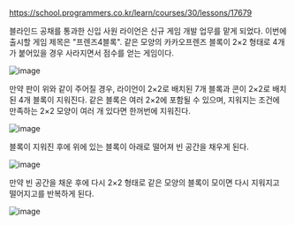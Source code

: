 https://school.programmers.co.kr/learn/courses/30/lessons/17679

블라인드 공채를 통과한 신입 사원 라이언은 신규 게임 개발 업무를 맡게 되었다. 이번에 출시할 게임 제목은 "프렌즈4블록".
같은 모양의 카카오프렌즈 블록이 2×2 형태로 4개가 붙어있을 경우 사라지면서 점수를 얻는 게임이다.

![image](http://t1.kakaocdn.net/welcome2018/pang1.png)

만약 판이 위와 같이 주어질 경우, 라이언이 2×2로 배치된 7개 블록과 콘이 2×2로 배치된 4개 블록이 지워진다. 같은 블록은 여러 2×2에 포함될 수 있으며, 지워지는 조건에 만족하는 2×2 모양이 여러 개 있다면 한꺼번에 지워진다.

![image](http://t1.kakaocdn.net/welcome2018/pang2.png)

블록이 지워진 후에 위에 있는 블록이 아래로 떨어져 빈 공간을 채우게 된다.

![image](http://t1.kakaocdn.net/welcome2018/pang3.png)

만약 빈 공간을 채운 후에 다시 2×2 형태로 같은 모양의 블록이 모이면 다시 지워지고 떨어지고를 반복하게 된다.

![image](http://t1.kakaocdn.net/welcome2018/pang4.png)


